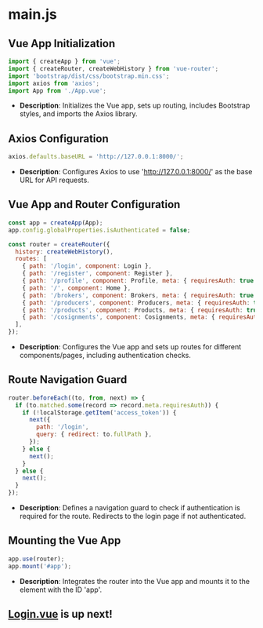 # main.js

## Vue App Initialization

```javascript
import { createApp } from 'vue';
import { createRouter, createWebHistory } from 'vue-router';
import 'bootstrap/dist/css/bootstrap.min.css';
import axios from 'axios';
import App from './App.vue';
```

- **Description**: Initializes the Vue app, sets up routing, includes Bootstrap styles, and imports the Axios library.

## Axios Configuration

```javascript
axios.defaults.baseURL = 'http://127.0.0.1:8000/';
```

- **Description**: Configures Axios to use 'http://127.0.0.1:8000/' as the base URL for API requests.

## Vue App and Router Configuration

```javascript
const app = createApp(App);
app.config.globalProperties.isAuthenticated = false;

const router = createRouter({
  history: createWebHistory(),
  routes: [
    { path: '/login', component: Login },
    { path: '/register', component: Register },
    { path: '/profile', component: Profile, meta: { requiresAuth: true } },
    { path: '/', component: Home },
    { path: '/brokers', component: Brokers, meta: { requiresAuth: true } },
    { path: '/producers', component: Producers, meta: { requiresAuth: true } },
    { path: '/products', component: Products, meta: { requiresAuth: true } },
    { path: '/cosignments', component: Cosignments, meta: { requiresAuth: true } },
  ],
});
```

- **Description**: Configures the Vue app and sets up routes for different components/pages, including authentication checks.

## Route Navigation Guard

```javascript
router.beforeEach((to, from, next) => {
  if (to.matched.some(record => record.meta.requiresAuth)) {
    if (!localStorage.getItem('access_token')) {
      next({
        path: '/login',
        query: { redirect: to.fullPath },
      });
    } else {
      next();
    }
  } else {
    next();
  }
});
```

- **Description**: Defines a navigation guard to check if authentication is required for the route. Redirects to the login page if not authenticated.

## Mounting the Vue App

```javascript
app.use(router);
app.mount('#app');
```

- **Description**: Integrates the router into the Vue app and mounts it to the element with the ID 'app'.
## [Login.vue](login.md) is up next!